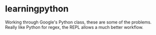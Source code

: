 # learningpython
Working through Google's Python class, these are some of the problems.
Really like Python for regex, the REPL allows a much better workflow.
